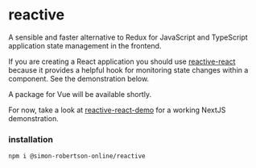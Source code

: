 # reactive

A sensible and faster alternative to Redux for JavaScript and TypeScript application state management in the frontend.

If you are creating a React application you should use [reactive-react](https://github.com/simon-robertson-shift/reactive-react) because it provides a helpful hook for monitoring state changes within a component. See the demonstration below.

A package for Vue will be available shortly.

For now, take a look at [reactive-react-demo](https://github.com/simon-robertson-shift/reactive-react) for a working NextJS demonstration.

### installation

`npm i @simon-robertson-online/reactive`
